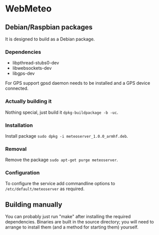 # WebMeteo

## Debian/Raspbian packages

It is designed to build as a Debian package.

### Dependencies

- libpthread-stubs0-dev
- libwebsockets-dev
- libgps-dev

For GPS support gpsd daemon needs to be installed and a GPS device connected.

### Actually building it

Nothing special, just build it `dpkg-buildpackage -b -uc`.

### Installation

Install package `sudo dpkg -i meteoserver_1.0.0_armhf.deb`.

### Removal

Remove the package `sudo apt-get purge meteoserver`.

### Configuration

To configure the service add commandline options to `/etc/default/meteoserver` as required.

## Building manually

You can probably just run "make" after installing the required dependencies.
Binaries are built in the source directory; you will need to arrange to
install them (and a method for starting them) yourself.
